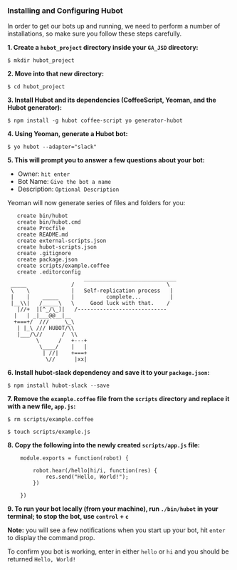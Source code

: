 ### Installing and Configuring Hubot

In order to get our bots up and running, we need to perform a number of installations, so make sure you follow these steps carefully.

**1. Create a `hubot_project` directory inside your `GA_JSD` directory:**

`$ mkdir hubot_project`

**2. Move into that new directory:**

`$ cd hubot_project`

**3. Install Hubot and its dependencies (CoffeeScript, Yeoman, and the Hubot generator):**

`$ npm install -g hubot coffee-script yo generator-hubot`

**4. Using Yeoman, generate a Hubot bot:**

`$ yo hubot --adapter="slack"`

**5. This will prompt you to answer a few questions about your bot:**

 * Owner: `hit enter`
 * Bot Name: `Give the bot a name`
 * Description: `Optional Description`

Yeoman will now generate series of files and folders for you:

```
   create bin/hubot
   create bin/hubot.cmd
   create Procfile
   create README.md
   create external-scripts.json
   create hubot-scripts.json
   create .gitignore
   create package.json
   create scripts/example.coffee
   create .editorconfig
                        _____________________________
 _____              /                             \
 \    \             |   Self-replication process   |
 |    |    _____    |          complete...         |
 |__\\|   /_____\   \     Good luck with that.    /
   |//+  |[^_/\_]|   /----------------------------
  |   | _|___@@__|__
  +===+/  ///     \_\
   | |_\ /// HUBOT/\\
   |___/\//      /  \\
         \      /   +---+
          \____/    |   |
           | //|    +===+
            \//      |xx|
```

**6. Install hubot-slack dependency and save it to your `package.json`:**

`$ npm install hubot-slack --save`

**7. Remove the `example.coffee` file from the `scripts` directory and replace it with a new file, `app.js`:**

`$ rm scripts/example.coffee`

`$ touch scripts/example.js`

**8. Copy the following into the newly created `scripts/app.js` file:**

```
	module.exports = function(robot) {

  		robot.hear(/hello|hi/i, function(res) {
	    	res.send("Hello, World!");
  		})

	})
```

**9. To run your bot locally (from your machine), run `./bin/hubot` in your terminal; to stop the bot, use `control` + `c`**

**Note:** you will see a few notifications when you start up your bot, hit `enter` to display the command prop.

To confirm you bot is working, enter in either `hello` or `hi` and you should be returned `Hello, World!`
